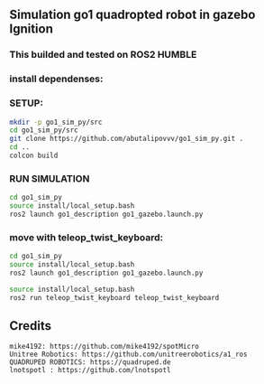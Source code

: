 ## Simulation go1 quadropted robot in gazebo Ignition

### This builded and tested on ROS2 HUMBLE


### install dependenses:



### SETUP:

```bash
mkdir -p go1_sim_py/src
cd go1_sim_py/src
git clone https://github.com/abutalipovvv/go1_sim_py.git .
cd ..
colcon build
```

### RUN SIMULATION

```bash
cd go1_sim_py
source install/local_setup.bash
ros2 launch go1_description go1_gazebo.launch.py
```


### move with teleop_twist_keyboard:

```bash
cd go1_sim_py
source install/local_setup.bash
ros2 launch go1_description go1_gazebo.launch.py
```

```bash
source install/local_setup.bash
ros2 run teleop_twist_keyboard teleop_twist_keyboard
```


## Credits

    mike4192: https://github.com/mike4192/spotMicro
    Unitree Robotics: https://github.com/unitreerobotics/a1_ros
    QUADRUPED ROBOTICS: https://quadruped.de
    lnotspotl : https://github.com/lnotspotl
